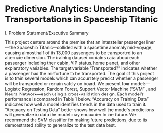 # Predictive Analytics: Understanding Transportations in Spaceship Titanic

I.	Problem Statement/Executive Summary

This project centers around the premise that an interstellar passenger liner—the Spaceship Titanic—collided with a spacetime anomaly mid-voyage, causing almost half of its 13,000 passengers to be transported to an alternate dimension. The training dataset contains data about each passenger including their cabin, VIP status, home planet, and other explanatory variables. The target variable “Transported?” indicates whether a passenger had the misfortune to be transported. The goal of this project is to train several models which can accurately predict whether a passenger will be transported or remain safely on board.
We present four models—Logistic Regression, Random Forest, Support Vector Machine (“SVM”), and Neural Network—each using a cross-validation design. Each model’s performance is compared in Table 1 below. “Accuracy on Training Data” indicates how well a model identifies trends in the data used to train it. “Accuracy on Testing Data” better shows how well the model’s predictions will generalize to data the model may encounter in the future. We recommend the SVM classifier for making future predictions, due to its demonstrated ability to generalize to the test data best.

